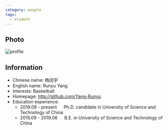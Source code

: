```yaml
---
category: people
tags:
  - student
---
```


## Photo

![profile](https://user-images.githubusercontent.com/116997215/198896716-9723f94c-6fa3-4805-ba5e-fde2645df647.jpg)

## Information

- Chinese name: 杨闰宇
- English name: Runyu Yang
- Interests: Basketball
- Homepage: <http://github.com/Yang-Runyu>
- Education experience:
  - 2019.09 - present     Ph.D. candidate in University of Science and Technology of China
  - 2015.09 - 2019.06     B.E. in University of Science and Technology of China
